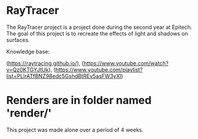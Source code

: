 
# RayTracer

The RayTracer project is a project done during the second year at Epitech. The goal of this project is to recreate the effects of light and shadows on surfaces.

Knowledge base:

(https://raytracing.github.io/), (https://www.youtube.com/watch?v=Qz0KTGYJtUk), (https://www.youtube.com/playlist?list=PLlrATfBNZ98edc5GshdBtREv5asFW3yXl)

# Renders are in folder named 'render/'

This project was made alone over a period of 4 weeks.



